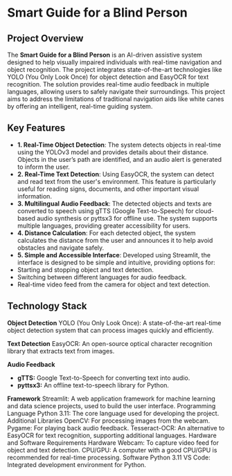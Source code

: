 
<body>
    <div class="container">
        <h1>Smart Guide for a Blind Person</h1>
        
  <div class="section">
            <h2>Project Overview</h2>
            <p>
         
The <strong>Smart Guide for a Blind Person</strong> is an AI-driven assistive system designed to help visually impaired individuals with real-time navigation and object recognition. The project integrates state-of-the-art technologies like YOLO (You Only Look Once) for object detection and EasyOCR for text recognition. The solution provides real-time audio feedback in multiple languages, allowing users to safely navigate their surroundings. This project aims to address the limitations of traditional navigation aids like white canes by offering an intelligent, real-time guiding system.

  </p>
        </div>

   <div class="section">
            <h2>Key Features</h2>
            <ul>
               
  <li><strong> 1. Real-Time Object Detection</strong>:
The system detects objects in real-time using the YOLOv3 model and provides details about their distance. Objects in the user’s path are identified, and an audio alert is generated to inform the user.</li>

<li><strong>2. Real-Time Text Detection</strong>:
Using EasyOCR, the system can detect and read text from the user's environment. This feature is particularly useful for reading signs, documents, and other important visual information.
</li>
<li><strong>3. Multilingual Audio Feedback</strong>:
The detected objects and texts are converted to speech using gTTS (Google Text-to-Speech) for cloud-based audio synthesis or pyttsx3 for offline use. The system supports multiple languages, providing greater accessibility for users.
</li>
<li><strong>4. Distance Calculation</strong>:
For each detected object, the system calculates the distance from the user and announces it to help avoid obstacles and navigate safely.
</li>
<li><strong>5. Simple and Accessible Interface</strong>:
Developed using Streamlit, the interface is designed to be simple and intuitive, providing options for:
</li>
<li>Starting and stopping object and text detection.</li>
<li>Switching between different languages for audio feedback.</li>
<li>Real-time video feed from the camera for object and text detection.
            </ul>
        </div>

 
<h2>Technology Stack</h2>
<strong>Object Detection</strong>
YOLO (You Only Look Once): A state-of-the-art real-time object detection system that can process images quickly and efficiently.


<strong>Text Detection</strong>
EasyOCR: An open-source optical character recognition library that extracts text from images.


<strong>Audio Feedback</strong>
<ul><li><b>gTTS:</b> Google Text-to-Speech for converting text into audio.</li>
<li><b>pyttsx3:</b> An offline text-to-speech library for Python.</li></ul>
<strong>Framework</strong>
Streamlit: A web application framework for machine learning and data science projects, used to build the user interface.
Programming Language
Python 3.11: The core language used for developing the project.
Additional Libraries
OpenCV: For processing images from the webcam.
Pygame: For playing back audio feedback.
Tesseract-OCR: An alternative to EasyOCR for text recognition, supporting additional languages.
Hardware and Software Requirements
Hardware
Webcam: To capture video feed for object and text detection.
CPU/GPU: A computer with a good CPU/GPU is recommended for real-time processing.
Software
Python 3.11
VS Code: Integrated development environment for Python.

